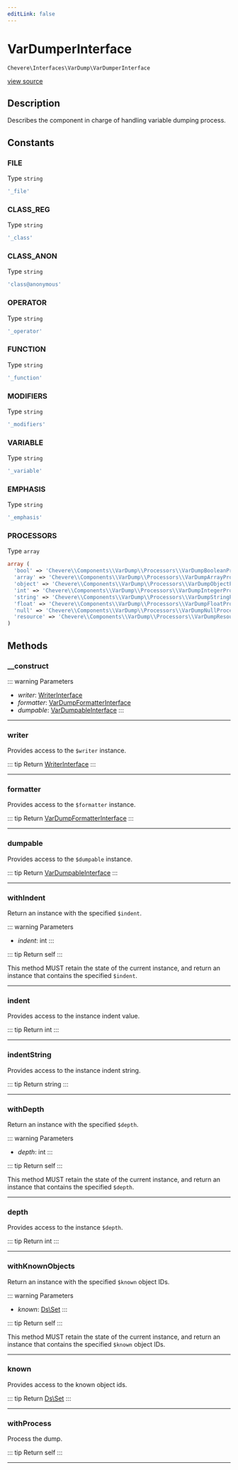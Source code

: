 ```yaml
---
editLink: false
---
```


# VarDumperInterface

`Chevere\Interfaces\VarDump\VarDumperInterface`

[view source](https://github.com/chevere/chevere/blob/main/src/Chevere/Interfaces/VarDump/VarDumperInterface.php)

## Description

Describes the component in charge of handling variable dumping process.

## Constants

### FILE

Type `string`

```php
'_file'
```

### CLASS_REG

Type `string`

```php
'_class'
```

### CLASS_ANON

Type `string`

```php
'class@anonymous'
```

### OPERATOR

Type `string`

```php
'_operator'
```

### FUNCTION

Type `string`

```php
'_function'
```

### MODIFIERS

Type `string`

```php
'_modifiers'
```

### VARIABLE

Type `string`

```php
'_variable'
```

### EMPHASIS

Type `string`

```php
'_emphasis'
```

### PROCESSORS

Type `array`

```php
array (
  'bool' => 'Chevere\\Components\\VarDump\\Processors\\VarDumpBooleanProcessor',
  'array' => 'Chevere\\Components\\VarDump\\Processors\\VarDumpArrayProcessor',
  'object' => 'Chevere\\Components\\VarDump\\Processors\\VarDumpObjectProcessor',
  'int' => 'Chevere\\Components\\VarDump\\Processors\\VarDumpIntegerProcessor',
  'string' => 'Chevere\\Components\\VarDump\\Processors\\VarDumpStringProcessor',
  'float' => 'Chevere\\Components\\VarDump\\Processors\\VarDumpFloatProcessor',
  'null' => 'Chevere\\Components\\VarDump\\Processors\\VarDumpNullProcessor',
  'resource' => 'Chevere\\Components\\VarDump\\Processors\\VarDumpResourceProcessor',
)
```

## Methods

### __construct

::: warning Parameters
- *writer*: [WriterInterface](../Writer/WriterInterface.md)
- *formatter*: [VarDumpFormatterInterface](./VarDumpFormatterInterface.md)
- *dumpable*: [VarDumpableInterface](./VarDumpableInterface.md)
:::

---

### writer

Provides access to the `$writer` instance.

::: tip Return
[WriterInterface](../Writer/WriterInterface.md)
:::

---

### formatter

Provides access to the `$formatter` instance.

::: tip Return
[VarDumpFormatterInterface](./VarDumpFormatterInterface.md)
:::

---

### dumpable

Provides access to the `$dumpable` instance.

::: tip Return
[VarDumpableInterface](./VarDumpableInterface.md)
:::

---

### withIndent

Return an instance with the specified `$indent`.

::: warning Parameters
- *indent*: int
:::

::: tip Return
self
:::

This method MUST retain the state of the current instance, and return
an instance that contains the specified `$indent`.

---

### indent

Provides access to the instance indent value.

::: tip Return
int
:::

---

### indentString

Provides access to the instance indent string.

::: tip Return
string
:::

---

### withDepth

Return an instance with the specified `$depth`.

::: warning Parameters
- *depth*: int
:::

::: tip Return
self
:::

This method MUST retain the state of the current instance, and return
an instance that contains the specified `$depth`.

---

### depth

Provides access to the instance `$depth`.

::: tip Return
int
:::

---

### withKnownObjects

Return an instance with the specified `$known` object IDs.

::: warning Parameters
- *known*: [Ds\Set](https://www.php.net/manual/class.ds\set)
:::

::: tip Return
self
:::

This method MUST retain the state of the current instance, and return
an instance that contains the specified `$known` object IDs.

---

### known

Provides access to the known object ids.

::: tip Return
[Ds\Set](https://www.php.net/manual/class.ds\set)
:::

---

### withProcess

Process the dump.

::: tip Return
self
:::

---
